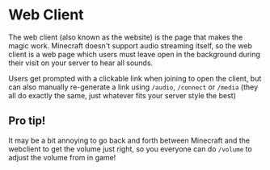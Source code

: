 # Web Client
The web client (also known as the website) is the page that makes the magic work. Minecraft doesn't support audio streaming itself, so the web client is a web page which users must leave open in the background during their visit on your server to hear all sounds.

Users get prompted with a clickable link when joining to open the client, but can also manually re-generate a link using `/audio`, `/connect` or `/media` (they all do exactly the same, just whatever fits your server style the best)

## Pro tip!
It may be a bit annoying to go back and forth between Minecraft and the webclient to get the volume just right, so you everyone can do `/volume` to adjust the volume from in game!